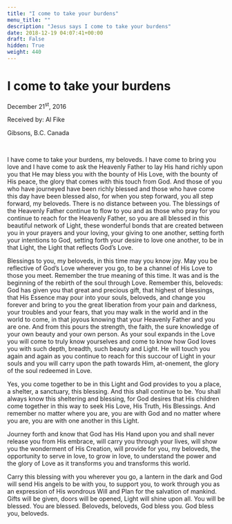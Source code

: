 ```yaml
---
title: "I come to take your burdens"
menu_title: ""
description: "Jesus says I come to take your burdens"
date: 2018-12-19 04:07:41+00:00
draft: False
hidden: True
weight: 440
---
```

# I come to take your burdens

December 21<sup>st</sup>, 2016

Received by: Al Fike

Gibsons, B.C. Canada

 

I have come to take your burdens, my beloveds. I have come to bring you love and I have come to ask the Heavenly Father to lay His hand richly upon you that He may bless you with the bounty of His Love, with the bounty of His peace, the glory that comes with this touch from God. And those of you who have journeyed have been richly blessed and those who have come this day have been blessed also, for when you step forward, you all step forward, my beloveds. There is no distance between you. The blessings of the Heavenly Father continue to flow to you and as those who pray for you continue to reach for the Heavenly Father, so you are all blessed in this beautiful network of Light, these wonderful bonds that are created between you in your prayers and your loving, your giving to one another, setting forth your intentions to God, setting forth your desire to love one another, to be in that Light, the Light that reflects God’s Love. 

Blessings to you, my beloveds, in this time may you know joy. May you be reflective of God’s Love wherever you go, to be a channel of His Love to those you meet. Remember the true meaning of this time. It was and is the beginning of the rebirth of the soul through Love. Remember this, beloveds: God has given you that great and precious gift, that highest of blessings, that His Essence may pour into your souls, beloveds, and change you forever and bring to you the great liberation from your pain and darkness, your troubles and your fears, that you may walk in the world and in the world to come, in that joyous knowing that your Heavenly Father and you are one. And from this pours the strength, the faith, the sure knowledge of your own beauty and your own person. As your soul expands in the Love you will come to truly know yourselves and come to know how God loves you with such depth, breadth, such beauty and Light. He will touch you again and again as you continue to reach for this succour of Light in your souls and you will carry upon the path towards Him, at-onement, the glory of the soul redeemed in Love. 

Yes, you come together to be in this Light and God provides to you a place, a shelter, a sanctuary, this blessing. And this shall continue to be. You shall always know this sheltering and blessing, for God desires that His children come together in this way to seek His Love, His Truth, His Blessings. And remember no matter where you are, you are with God and no matter where you are, you are with one another in this Light. 

Journey forth and know that God has His Hand upon you and shall never release you from His embrace, will carry you through your lives, will show you the wonderment of His Creation, will provide for you, my beloveds, the opportunity to serve in love, to grow in love, to understand the power and the glory of Love as it transforms you and transforms this world. 

Carry this blessing with you wherever you go, a lantern in the dark and God will send His angels to be with you, to support you, to work through you as an expression of His wondrous Will and Plan for the salvation of mankind. Gifts will be given, doors will be opened, Light will shine upon all. You will be blessed. You are blessed. Beloveds, beloveds, God bless you. God bless you, beloveds.